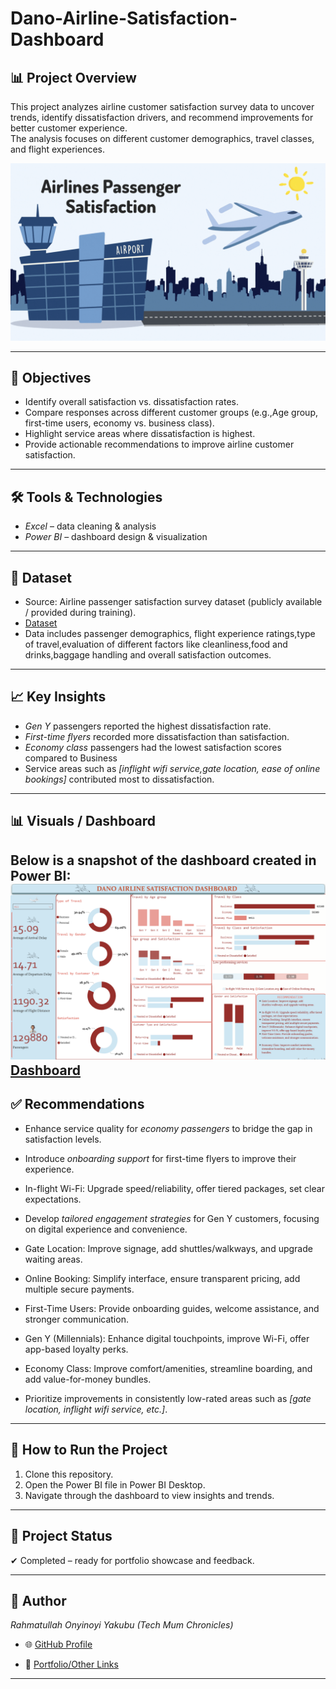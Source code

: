 # Dano-Airline-Satisfaction-Dashboard

## 📊 Project Overview  
This project analyzes airline customer satisfaction survey data to uncover trends, identify dissatisfaction drivers, and recommend improvements for better customer experience.  
The analysis focuses on different customer demographics, travel classes, and flight experiences.  

![](https://github.com/Rahmatullah-OY/Dano-Airline-Satisfaction-Dashboard/blob/main/download.gif)

---

## 🎯 Objectives  
- Identify overall satisfaction vs. dissatisfaction rates.  
- Compare responses across different customer groups (e.g.,Age group, first-time users, economy vs. business class).  
- Highlight service areas where dissatisfaction is highest.  
- Provide actionable recommendations to improve airline customer satisfaction.  

---

## 🛠 Tools & Technologies  
- *Excel* – data cleaning & analysis  
- *Power BI* – dashboard design & visualization  

---

## 📂 Dataset  
- Source: Airline passenger satisfaction survey dataset (publicly available / provided during training).
- [Dataset]( https://docs.google.com/spreadsheets/d/15Kp-2yfQFNRGJPNOkpMwG-OMX8xVZOJ5VL7f35v7sRQ/edit?gid=1647986900#gid=1647986900)
- Data includes passenger demographics, flight experience ratings,type of travel,evaluation of different factors like cleanliness,food and drinks,baggage handling and overall satisfaction outcomes.  

---

## 📈 Key Insights  
- *Gen Y* passengers reported the highest dissatisfaction rate.  
- *First-time flyers* recorded more dissatisfaction than satisfaction.  
- *Economy class* passengers had the lowest satisfaction scores compared to Business  
- Service areas such as *[inflight wifi service,gate location, ease of online bookings]* contributed most to dissatisfaction.  

---

## 📊 Visuals / Dashboard  
Below is a snapshot of the dashboard created in Power BI:  
 ![](https://github.com/Rahmatullah-OY/Dano-Airline-Satisfaction-Dashboard/blob/main/Screenshot%20(135).png)
 [Dashboard](https://github.com/Rahmatullah-OY/Dano-Airline-Satisfaction-Dashboard/blob/main/Screenshot%20(135).png)
---

## ✅ Recommendations  
- Enhance service quality for *economy passengers* to bridge the gap in satisfaction levels.
    
- Introduce *onboarding support* for first-time flyers to improve their experience.
  
- In-flight Wi-Fi: Upgrade speed/reliability, offer tiered packages, set clear expectations.
    
- Develop *tailored engagement strategies* for Gen Y customers, focusing on digital experience and convenience.
  
- Gate Location: Improve signage, add shuttles/walkways, and upgrade waiting areas.
  
- Online Booking: Simplify interface, ensure transparent pricing, add multiple secure payments.
  
- First-Time Users: Provide onboarding guides, welcome assistance, and stronger communication.
  
- Gen Y (Millennials): Enhance digital touchpoints, improve Wi-Fi, offer app-based loyalty perks.
  
- Economy Class: Improve comfort/amenities, streamline boarding, and add value-for-money bundles.
   
- Prioritize improvements in consistently low-rated areas such as *[gate location, inflight wifi service, etc.]*.  

---

## 🚀 How to Run the Project  
1. Clone this repository.  
2. Open the Power BI file in Power BI Desktop.  
3. Navigate through the dashboard to view insights and trends.  

---

## 📌 Project Status  
✔ Completed – ready for portfolio showcase and feedback.  

---

## 👤 Author  
*Rahmatullah Onyinoyi Yakubu (Tech Mum Chronicles)*  
- 🌐 [GitHub Profile](https://github.com/Rahmatullah-OY)  

- 📝 [Portfolio/Other Links](https://github.com/Rahmatullah-OY/NewYork-Collision-Dashboard.git)

---
